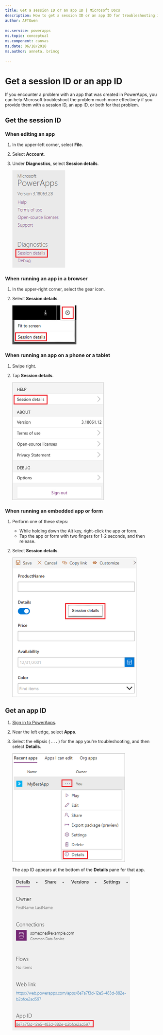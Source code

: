 ```yaml
---
title: Get a session ID or an app ID | Microsoft Docs
description: How to get a session ID or an app ID for troubleshooting in PowerApps
author: AFTOwen

ms.service: powerapps
ms.topic: conceptual
ms.component: canvas
ms.date: 06/18/2018
ms.author: anneta, brimcg

---
```

# Get a session ID or an app ID
If you encounter a problem with an app that was created in PowerApps, you can help Microsoft troubleshoot the problem much more effectively if you provide them with a session ID, an app ID, or both for that problem.

## Get the session ID

### When editing an app
1. In the upper-left corner, select **File**.

1. Select **Account**.

1. Under **Diagnostics**, select **Session details**.

    ![Get a session ID from PowerApps Studio](media/get-sessionid/studio.png)

### When running an app in a browser
1. In the upper-right corner, select the gear icon.

1. Select **Session details**.

    ![Get a session ID from a browser](media/get-sessionid/browser.png)

### When running an app on a phone or a tablet
1. Swipe right.

1. Tap **Session details**.

    ![Get a session ID from a browser](media/get-sessionid/mobile.png)

### When running an embedded app or form
1. Perform one of these steps:

    - While holding down the Alt key, right-click the app or form.
    - Tap the app or form with two fingers for 1-2 seconds, and then release.

1. Select **Session details**.

    ![Get a session ID from an embedded app](media/get-sessionid/embedded.png)

## Get an app ID
1. [Sign in to PowerApps](https://powerapps.microsoft.com).

1. Near the left edge, select **Apps**.

1. Select the ellipsis ( **. . .** ) for the app you're troubleshooting, and then select **Details**.

    ![Go to app details](./media/get-sessionid/details.png)

    The app ID appears at the bottom of the **Details** pane for that app.

    ![Copy app ID from details](./media/get-sessionid/app-id.png)
